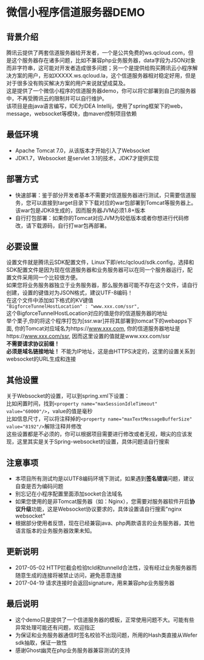 # 微信小程序信道服务器DEMO
## 背景介绍
腾讯云提供了两套信道服务器给开发者，一个是公共免费的ws.qcloud.com，但是这个服务器存在诸多问题，比如不兼容php业务服务器，data字段为JSON对象而非字符串，这可能对开发者造成很多问题；另一个是提供给购买腾讯云小程序解决方案的用户，形如XXXXX.ws.qcloud.la，这个信道服务器相对稳定好用，但是对于很多没有购买解决方案的用户来说就望成莫及。<br>
这是提供了一个微信小程序的信道服务器demo，你可以将它部署到自己的服务器中，不再受腾讯云的限制并可以自行维护。<br>
该项目是由java语言编写，IDE为IDEA Intellij，使用了spring框架下的web，message，websocket等模块，由maven控制项目依赖

## 最低环境
- Apache Tomcat 7.0，从该版本才开始引入了Websocket
- JDK1.7，Websocket 是servlet 3.1的技术，JDK7才提供实现

## 部署方式
- 快速部署：鉴于部分开发者基本不需要对信道服务器进行测试，只需要信道服务，您可以直接到target目录下下载对应的war包部署到Tomcat等服务器上。该war包是JDK8生成的，因而服务器JVM必须1.8+版本<br>
- 自行打包部署：如果你的Tomcat对应JVM为较低版本或者你想进行代码修改，请下载源码，自行打war包再部署。<br>

## 必要设置
设置文件就是腾讯云SDK配置文件，Linux下即/etc/qcloud/sdk.config，选择和SDK配置文件是因为现在信道服务器和业务服务器可以在同一个服务器运行，配置文件采用同一个比较很方便。<br>
如果您将业务服务器独立于业务服务器，那么服务器可能不存在这个文件，请自行创建，设置的键值对为JSON格式，建议UTF-8编码！<br>
在这个文件中添加如下格式的KV键值<br>
`"BigforceTunnelHostLocation" : "www.xxx.com/ssr",`<br>
这个BigforceTunnelHostLocation对应的值是你的信道服务器的地址<br>
举个栗子,你的将这个程序打包为[ssr.war]并将其部署到tomcat下的webapps下面, 你的Tomcat对应域名为https://www.xxx.com, 你的信道服务器地址是https://www.xxx.com/ssr, 因而这里设置的值就是www.xxx.com/ssr<br>
**不需要请求协议前缀！**<br>
**必须是域名链接地址！** 不能为IP地址，这是由HTTPS决定的，这里的设置关系到websocket的URL生成和连接

## 其他设置
关于Websocket的设置，可以到spring.xml下设置：<br>
比如闲置时间，找到`<property name="maxSessionIdleTimeout" value="60000"/>`，value的值是毫秒<br>
比如信息尺寸，可以将注释掉的`<property name="maxTextMessageBufferSize" value="8192"/>`解除注释并修改<br>
这些设置都是不必须的，你可以根据项目需要进行修改或者无视，眼尖的应该发现，这里其实是关于Spring-websocket的设置，具体问题请自行搜索

## 注意事项
- 本项目所有测试均是以UTF8编码环境下测试，如果遇到**签名错误**问题，建议自查是否为编码问题<br>
- 别忘记在小程序配置里面添加socket合法域名
- 如果您使用的是非Tomcat服务器（如：Nginx），您需要对服务器软件开启**协议升级**功能，这是Websocket协议要求的，具体设置请自行搜索"nginx websocket"
- 根据部分使用者反馈，现在已经兼容java、php两款语言的业务服务器，其他语言版本的业务服务器效果未知。<br>

## 更新说明
- 2017-05-02 HTTP拦截会检验tcId和tunnelId合法性，没有经过业务服务器而随意生成的连接将被禁止访问，避免恶意连接<br>
- 2017-04-19 请求连接时会返回signature，用来兼容php业务服务器

## 最后说明
- 这个demo只是提供了一个信道服务器的模板，正常使用问题不大。可能有些异常处理可能还有问题，欢迎指正<br>
- 为保证和业务服务器通信时签名校验不出现问题，所用的Hash类直接从Wefer sdk抽取，保证一致性<br>
- 感谢Ghost幽灵在php业务服务器兼容测试的支持

